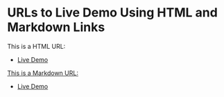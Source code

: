 # URLs to Live Demo Using HTML and Markdown Links

This is a HTML URL:
- <a href=https://fadyos.github.io/ILAC_-_Web-Programing_-_CSS/>Live Demo

This is a Markdown URL:
- [Live Demo](https://fadyos.github.io/ILAC_-_Web-Programing_-_CSS/)
